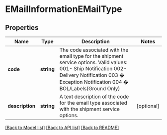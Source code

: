 # EMailInformationEMailType

## Properties
Name | Type | Description | Notes
------------ | ------------- | ------------- | -------------
**code** | **string** | The code associated with the email type for the shipment service options. Valid values: 001- Ship Notification 002- Delivery Notification 003 � Exception Notification 004 � BOL/Labels(Ground Only) | 
**description** | **string** | A text description of the code for the email type associated with the shipment service options. | [optional] 

[[Back to Model list]](../../README.md#documentation-for-models) [[Back to API list]](../../README.md#documentation-for-api-endpoints) [[Back to README]](../../README.md)

